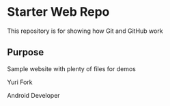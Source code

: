 # Starter Web Repo

This repository is for showing how Git and GitHub work

## Purpose

Sample website with plenty of files for demos



Yuri Fork


Android Developer